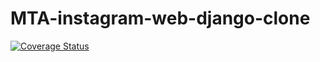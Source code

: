 # MTA-instagram-web-django-clone
[![Coverage Status](https://coveralls.io/repos/github/makethatapp/MTA-instagram-web-django-clone/badge.svg?branch=development)](https://coveralls.io/github/makethatapp/MTA-instagram-web-django-clone?branch=development)
